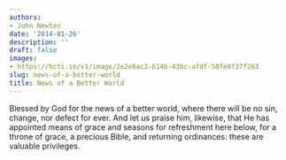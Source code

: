 ```yaml
---
authors:
- John Newton
date: '2014-01-26'
description: ''
draft: false
images:
- https://hcti.io/v1/image/2e2e6ac2-614b-43bc-afdf-58fe8f37f263
slug: news-of-a-better-world
title: News of a Better World
---
```


Blessed by God for the news of a better world, where there will be no sin, change, nor defect for ever. And let us praise him, likewise, that He has appointed means of grace and seasons for refreshment here below, for a throne of grace, a precious Bible, and returning ordinances: these are valuable privileges.